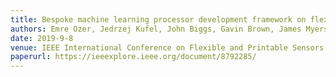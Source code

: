 ```yaml
---
title: Bespoke machine learning processor development framework on flexible substrates
authors: Emre Ozer, Jedrzej Kufel, John Biggs, Gavin Brown, James Myers, Anjit Rana, Antony Sou, Catherine Ramsdale
date: 2019-9-8
venue: IEEE International Conference on Flexible and Printable Sensors and Systems (FLEPS)
paperurl: https://ieeexplore.ieee.org/document/8792285/
---
```


